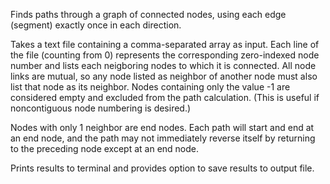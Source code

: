 Finds paths through a graph of connected nodes, using each edge (segment) exactly once in each direction.

Takes a text file containing a comma-separated array as input. Each line of the file (counting from 0) represents 
the corresponding zero-indexed node number and lists each neigboring nodes to which it is connected. All node 
links are mutual, so any node listed as neighbor of another node must also list that node as its neighbor. Nodes 
containing only the value -1 are considered empty and excluded from the path calculation. (This is useful if 
noncontiguous node numbering is desired.)

Nodes with only 1 neighbor are end nodes. Each path will start and end at an end node, and the path may not 
immediately reverse itself by returning to the preceding node except at an end node.

Prints results to terminal and provides option to save results to output file.
